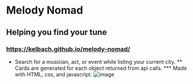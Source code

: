 # Melody Nomad
## Helping you find your tune
### https://kelbach.github.io/melody-nomad/
* Search for a musician, act, or event while listing your current city.
** Cards are generated for each object returned from api calls.
*** Made with HTML, css, and javascript.
![image](https://user-images.githubusercontent.com/87092340/136301040-c36f6599-b228-4412-b7d5-8fc5c0802f0f.png)
